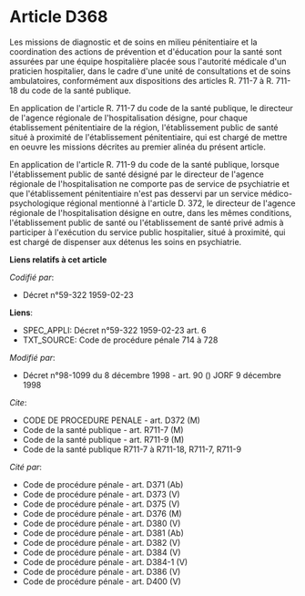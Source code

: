 # Article D368

Les missions de diagnostic et de soins en milieu pénitentiaire et la coordination des actions de prévention et d'éducation
pour la santé sont assurées par une équipe hospitalière placée sous l'autorité médicale d'un praticien hospitalier, dans le
cadre d'une unité de consultations et de soins ambulatoires, conformément aux dispositions des articles R. 711-7 à R. 711-18
du code de la santé publique.

En application de l'article R. 711-7 du code de la santé publique, le directeur de l'agence régionale de l'hospitalisation
désigne, pour chaque établissement pénitentiaire de la région, l'établissement public de santé situé à proximité de
l'établissement pénitentiaire, qui est chargé de mettre en oeuvre les missions décrites au premier alinéa du présent article.

En application de l'article R. 711-9 du code de la santé publique, lorsque l'établissement public de santé désigné par le
directeur de l'agence régionale de l'hospitalisation ne comporte pas de service de psychiatrie et que l'établissement
pénitentiaire n'est pas desservi par un service médico-psychologique régional mentionné à l'article D. 372, le directeur de
l'agence régionale de l'hospitalisation désigne en outre, dans les mêmes conditions, l'établissement public de santé ou
l'établissement de santé privé admis à participer à l'exécution du service public hospitalier, situé à proximité, qui est
chargé de dispenser aux détenus les soins en psychiatrie.

**Liens relatifs à cet article**

_Codifié par_:

  - Décret n°59-322 1959-02-23

**Liens**:

  - SPEC_APPLI: Décret n°59-322 1959-02-23 art. 6
  - TXT_SOURCE: Code de procédure pénale 714 à 728

_Modifié par_:

  - Décret n°98-1099 du 8 décembre 1998 - art. 90 () JORF 9 décembre 1998

_Cite_:

  - CODE DE PROCEDURE PENALE - art. D372 (M)
  - Code de la santé publique - art. R711-7 (M)
  - Code de la santé publique - art. R711-9 (M)
  - Code de la santé publique R711-7 à R711-18, R711-7, R711-9

_Cité par_:

  - Code de procédure pénale - art. D371 (Ab)
  - Code de procédure pénale - art. D373 (V)
  - Code de procédure pénale - art. D375 (V)
  - Code de procédure pénale - art. D376 (M)
  - Code de procédure pénale - art. D380 (V)
  - Code de procédure pénale - art. D381 (Ab)
  - Code de procédure pénale - art. D382 (V)
  - Code de procédure pénale - art. D384 (V)
  - Code de procédure pénale - art. D384-1 (V)
  - Code de procédure pénale - art. D386 (V)
  - Code de procédure pénale - art. D400 (V)
